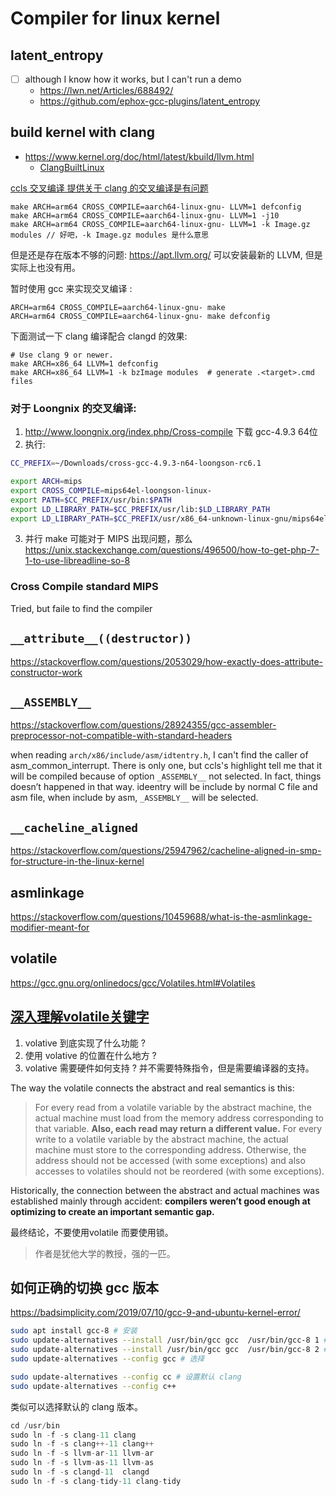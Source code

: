 # Compiler for linux kernel

## latent_entropy
- [ ] although I know how it works, but I can't run a demo
   - https://lwn.net/Articles/688492/
   - https://github.com/ephox-gcc-plugins/latent_entropy

## build kernel with clang
- https://www.kernel.org/doc/html/latest/kbuild/llvm.html
    - [ClangBuiltLinux](https://github.com/ClangBuiltLinux/tc-build)

[ccls 交叉编译 提供关于 clang 的交叉编译是有问题](https://github.com/MaskRay/ccls/wiki/Example-Projects)
```
make ARCH=arm64 CROSS_COMPILE=aarch64-linux-gnu- LLVM=1 defconfig
make ARCH=arm64 CROSS_COMPILE=aarch64-linux-gnu- LLVM=1 -j10
make ARCH=arm64 CROSS_COMPILE=aarch64-linux-gnu- LLVM=1 -k Image.gz modules // 好吧，-k Image.gz modules 是什么意思
```

但是还是存在版本不够的问题: https://apt.llvm.org/ 可以安装最新的 LLVM, 但是实际上也没有用。

暂时使用 gcc 来实现交叉编译 :
```
ARCH=arm64 CROSS_COMPILE=aarch64-linux-gnu- make
ARCH=arm64 CROSS_COMPILE=aarch64-linux-gnu- make defconfig
```

下面测试一下 clang 编译配合 clangd 的效果:
```
# Use clang 9 or newer.
make ARCH=x86_64 LLVM=1 defconfig
make ARCH=x86_64 LLVM=1 -k bzImage modules  # generate .<target>.cmd files
```

### 对于 Loongnix 的交叉编译:
1. http://www.loongnix.org/index.php/Cross-compile 下载 gcc-4.9.3 64位
2. 执行:
```sh
CC_PREFIX=~/Downloads/cross-gcc-4.9.3-n64-loongson-rc6.1

export ARCH=mips
export CROSS_COMPILE=mips64el-loongson-linux-
export PATH=$CC_PREFIX/usr/bin:$PATH
export LD_LIBRARY_PATH=$CC_PREFIX/usr/lib:$LD_LIBRARY_PATH
export LD_LIBRARY_PATH=$CC_PREFIX/usr/x86_64-unknown-linux-gnu/mips64el-loongson-linux/lib/:$LD_LIBRARY_PATH
```
3. 并行 make 可能对于 MIPS 出现问题，那么 
https://unix.stackexchange.com/questions/496500/how-to-get-php-7-1-to-use-libreadline-so-8

### Cross Compile standard MIPS
Tried, but faile to find the compiler


## `__attribute__((destructor))`

https://stackoverflow.com/questions/2053029/how-exactly-does-attribute-constructor-work

## `__ASSEMBLY__`

https://stackoverflow.com/questions/28924355/gcc-assembler-preprocessor-not-compatible-with-standard-headers

when reading `arch/x86/include/asm/idtentry.h`,
I can't find the caller of asm_common_interrupt.
There is only one, but ccls's highlight tell me that it will be compiled because of option `_ASSEMBLY__` not selected.
In fact, things doesn’t happened in that way.
ideentry will be include by normal C file and asm file,
when include by asm, `_ASSEMBLY__` will be selected.

## `__cacheline_aligned`

https://stackoverflow.com/questions/25947962/cacheline-aligned-in-smp-for-structure-in-the-linux-kernel

## asmlinkage
https://stackoverflow.com/questions/10459688/what-is-the-asmlinkage-modifier-meant-for


## volatile
https://gcc.gnu.org/onlinedocs/gcc/Volatiles.html#Volatiles

## [深入理解volatile关键字](https://blog.regehr.org/archives/28)
1. volative 到底实现了什么功能 ?
2. 使用 volative 的位置在什么地方 ? 
3. volative 需要硬件如何支持 ? 并不需要特殊指令，但是需要编译器的支持。

The way the volatile connects the abstract and real semantics is this:
> For every read from a volatile variable by the abstract machine, the actual machine must load from the memory address corresponding to that variable.  **Also, each read may return a different value.**  For every write to a volatile variable by the abstract machine, the actual machine must store to the corresponding address.  Otherwise, the address should not be accessed (with some exceptions) and also accesses to volatiles should not be reordered (with some exceptions).

Historically, the connection between the abstract and actual machines was established mainly through accident: **compilers weren’t good enough at optimizing to create an important semantic gap.**


最终结论，不要使用volatile 而要使用锁。

> 作者是犹他大学的教授，强的一匹。



## 如何正确的切换 gcc 版本
https://badsimplicity.com/2019/07/10/gcc-9-and-ubuntu-kernel-error/

```sh
sudo apt install gcc-8 # 安装
sudo update-alternatives --install /usr/bin/gcc gcc  /usr/bin/gcc-8 1 # 添加 alternatives
sudo update-alternatives --install /usr/bin/gcc gcc  /usr/bin/gcc-8 2 # 添加 alternatives
sudo update-alternatives --config gcc # 选择

sudo update-alternatives --config cc # 设置默认 clang
sudo update-alternatives --config c++
```
类似可以选择默认的 clang 版本。

```c
cd /usr/bin
sudo ln -f -s clang-11 clang
sudo ln -f -s clang++-11 clang++
sudo ln -f -s llvm-ar-11 llvm-ar
sudo ln -f -s llvm-as-11 llvm-as
sudo ln -f -s clangd-11  clangd
sudo ln -f -s clang-tidy-11 clang-tidy
```

